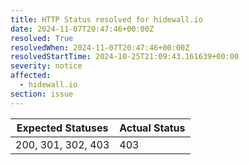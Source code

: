 ```yaml
---
title: HTTP Status resolved for hidewall.io
date: 2024-11-07T20:47:46+00:00Z
resolved: True
resolvedWhen: 2024-11-07T20:47:46+00:00Z
resolvedStartTime: 2024-10-25T21:09:43.161639+00:00
severity: notice
affected:
  - hidewall.io
section: issue
---
```


| Expected Statuses | Actual Status  |
|-------------------|----------------|
| 200, 301, 302, 403 | 403 |
